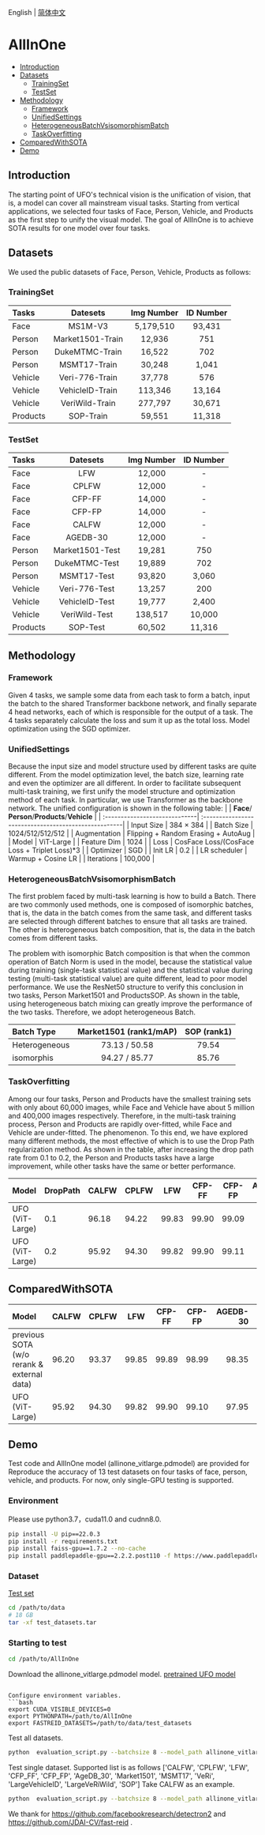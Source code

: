 English | [简体中文](README_ch.md)

# AllInOne

- [Introduction](#Introduction)
- [Datasets](#Datasets)
  * [TrainingSet](#TrainingSet)
  * [TestSet](#TestSet)
- [Methodology](#Methodology)
  * [Framework](#Framework)
  * [UnifiedSettings](#UnifiedSettings)
  * [HeterogeneousBatchVsisomorphismBatch](#HeterogeneousBatchVsisomorphismBatch)
  * [TaskOverfitting](#TaskOverfitting)
- [ComparedWithSOTA](#ComparedWithSOTA)
- [Demo](#Demo)

## Introduction
The starting point of UFO's technical vision is the unification of vision, that is, a model can cover all mainstream visual tasks. Starting from vertical applications, we selected four tasks of Face, Person, Vehicle, and Products as the first step to unify the visual model. The goal of AllInOne is to achieve SOTA results for one model over four tasks.
## Datasets
We used the public datasets of Face, Person, Vehicle, Products as follows:
### TrainingSet

| **Tasks**                     | **Datesets**                   |       **Img Number**           |       **ID Number**            |
| :-----------------------------| :----------------------------: | :----------------------------: | :----------------------------: |
| Face                          |           MS1M-V3              |           5,179,510            |           93,431               |
| Person                        |           Market1501-Train     |           12,936               |           751                  |
| Person                        |           DukeMTMC-Train       |           16,522               |           702                  |
| Person                        |           MSMT17-Train         |           30,248               |           1,041                |
| Vehicle                       |           Veri-776-Train       |           37,778               |           576                  |
| Vehicle                       |           VehicleID-Train      |           113,346              |           13,164               |
| Vehicle                       |           VeriWild-Train       |           277,797              |           30,671               |
| Products                      |           SOP-Train            |           59,551               |           11,318               |


### TestSet

| **Tasks**                     | **Datesets**                   |       **Img Number**           |       **ID Number**            |
| :-----------------------------| :----------------------------: | :----------------------------: | :----------------------------: |
| Face                          |           LFW                  |           12,000               |           -                    |
| Face                          |           CPLFW                |           12,000               |           -                    |
| Face                          |           CFP-FF               |           14,000               |           -                    |
| Face                          |           CFP-FP               |           14,000               |           -                    |
| Face                          |           CALFW                |           12,000               |           -                    |
| Face                          |           AGEDB-30             |           12,000               |           -                    |
| Person                        |           Market1501-Test      |           19,281               |           750                  |
| Person                        |           DukeMTMC-Test        |           19,889               |           702                  |
| Person                        |           MSMT17-Test          |           93,820               |           3,060                |
| Vehicle                       |           Veri-776-Test        |           13,257               |           200                  |
| Vehicle                       |           VehicleID-Test       |           19,777               |           2,400                |
| Vehicle                       |           VeriWild-Test        |           138,517              |           10,000               |
| Products                      |           SOP-Test             |           60,502               |           11,316               |

## Methodology

### Framework
Given 4 tasks, we sample some data from each task to form a batch, input the batch to the shared Transformer backbone network, and finally separate 4 head networks, each of which is responsible for the output of a task. The 4 tasks separately calculate the loss and sum it up as the total loss. Model optimization using the SGD optimizer.

### UnifiedSettings

Because the input size and model structure used by different tasks are quite different. From the model optimization level, the batch size, learning rate and even the optimizer are all different. In order to facilitate subsequent multi-task training, we first unify the model structure and optimization method of each task. In particular, we use Transformer as the backbone network. The unified configuration is shown in the following table:
|                               |      **Face**/ **Person**/**Products**/**Vehicle**   |
| :-----------------------------| :----------------------------------------------------|
| Input Size                    |    384 × 384                                         |
| Batch Size                    |    1024/512/512/512                                  |
| Augmentation                  |    Flipping + Random Erasing + AutoAug               |
| Model                         |    ViT-Large                                         |
| Feature Dim                   |    1024                                              |
| Loss                          |    CosFace Loss/(CosFace Loss + Triplet Loss)*3      |
| Optimizer                     |    SGD                                               |
| Init LR                       |    0.2                                               |
| LR scheduler                  |    Warmup + Cosine LR                                |
| Iterations                    |    100,000                                           |

### HeterogeneousBatchVsisomorphismBatch 

The first problem faced by multi-task learning is how to build a Batch. There are two commonly used methods, one is composed of isomorphic batches, that is, the data in the batch comes from the same task, and different tasks are selected through different batches to ensure that all tasks are trained. The other is heterogeneous batch composition, that is, the data in the batch comes from different tasks.

The problem with isomorphic Batch composition is that when the common operation of Batch Norm is used in the model, because the statistical value during training (single-task statistical value) and the statistical value during testing (multi-task statistical value) are quite different, lead to poor model performance. We use the ResNet50 structure to verify this conclusion in two tasks, Person Market1501 and ProductsSOP. As shown in the table, using heterogeneous batch mixing can greatly improve the performance of the two tasks. Therefore, we adopt heterogeneous Batch.

|    Batch Type        |         Market1501 (rank1/mAP)    |        SOP (rank1)        |
| :--------------------| :--------------------------------:|:-------------------------:|
|  Heterogeneous       |           73.13 / 50.58           |          79.54            |
|  isomorphis          |           94.27 / 85.77           |          85.76            |

### TaskOverfitting

Among our four tasks, Person and Products have the smallest training sets with only about 60,000 images, while Face and Vehicle have about 5 million and 400,000 images respectively. Therefore, in the multi-task training process, Person and Products are rapidly over-fitted, while Face and Vehicle are under-fitted.
The phenomenon. To this end, we have explored many different methods, the most effective of which is to use the Drop Path regularization method. As shown in the table, after increasing the drop path rate from 0.1 to 0.2, the Person and Products tasks have a large improvement, while other tasks have the same or better performance.

|        Model     | DropPath |  CALFW | CPLFW  |  LFW  | CFP-FF | CFP-FP | AGEDB-30 | Market1501  | DukeMTMC    | MSMT17      |   Veri776   |  VehicleID  |  VeriWild   |  SOP  |
| :----------------|----------|--------| :------|-------|--------|--------|---------:|:------------|-------------|-------------|-------------|-------------|-------------|------:|
|  UFO (ViT-Large) | 0.1      |  96.18 | 94.22  | 99.83 |  99.90 |  99.09 |   98.17  | 96.17/91.67 | 92.01/84.63 | 86.21/68.94 | 97.62/88.66 | 85.35/90.09 | 93.31/77.98 | 87.11 |
|  UFO (ViT-Large) | 0.2      |  95.92 | 94.30  | 99.82 |  99.90 |  99.11 |   98.03  | 96.28/92.75 | 92.55/86.19 | 88.10/72.17 | 97.74/89.25 | 87.62/91.32 | 93.62/78.91 | 89.23 |

## ComparedWithSOTA

|                  Model                     |  CALFW | CPLFW  |  LFW  | CFP-FF | CFP-FP | AGEDB-30 | Market1501  | DukeMTMC    | MSMT17      |   Veri776   |  VehicleID  |  VeriWild   |  SOP  |
| :------------------------------------------|--------| :------|-------|--------|--------|---------:|:------------|-------------|-------------|-------------|-------------|-------------|------:|
| previous SOTA (w/o rerank & external data) |  96.20 | 93.37  | 99.85 |  99.89 |  98.99 |   98.35  | 96.3/91.5   | 92.1/83.7   | 86.2/69.4   | 97.0/87.1   | 80.3/86.4   | 92.5/77.3   | 85.9  |
|           UFO (ViT-Large)                  |  95.92 | 94.30  | 99.82 |  99.90 |  99.10 |   97.95  | 96.40/92.60 | 92.86/86.07 | 88.07/72.17 | 98.21/89.27 | 86.13/90.70 | 93.53/78.92 | 89.05 |


## Demo
Test code and AllInOne model (allinone_vitlarge.pdmodel) are provided for
Reproduce the accuracy of 13 test datasets on four tasks of face, person, vehicle, and products. For now, only single-GPU testing is supported.

### Environment
Please use python3.7，cuda11.0 and cudnn8.0.
```bash
pip install -U pip==22.0.3
pip install -r requirements.txt
pip install faiss-gpu==1.7.2 --no-cache
pip install paddlepaddle-gpu==2.2.2.post110 -f https://www.paddlepaddle.org.cn/whl/linux/mkl/avx/stable.html
```

### Dataset

[Test set](https://aistudio.baidu.com/aistudio/datasetdetail/128138)
```bash
cd /path/to/data
# 18 GB
tar -xf test_datasets.tar
```
### Starting to test
```bash
cd /path/to/AllInOne
```

Download the allinone_vitlarge.pdmodel model.
[pretrained UFO model](https://aistudio.baidu.com/aistudio/datasetdetail/128025)
```

Configure environment variables.
```bash
export CUDA_VISIBLE_DEVICES=0
export PYTHONPATH=/path/to/AllInOne
export FASTREID_DATASETS=/path/to/data/test_datasets
```
Test all datasets.
```bash
python  evaluation_script.py --batchsize 8 --model_path allinone_vitlarge.pdmodel
```
Test single dataset. Supported list is as follows ['CALFW', 'CPLFW', 'LFW', 'CFP_FF', 'CFP_FP', 'AgeDB_30', 'Market1501', 
 'MSMT17', 'VeRi', 'LargeVehicleID', 'LargeVeRiWild', 'SOP']
Take CALFW as an example.
```bash
python  evaluation_script.py --batchsize 8 --model_path allinone_vitlarge.pdmodel --test_datasets CALFW
```

We thank for https://github.com/facebookresearch/detectron2 and https://github.com/JDAI-CV/fast-reid . 
